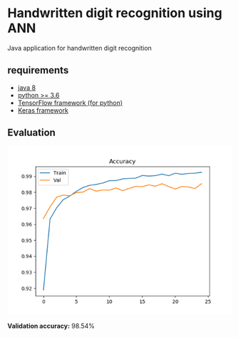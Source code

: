 # Handwritten digit recognition using ANN
  Java application for handwritten digit recognition
## requirements
  * [java 8](https://www.oracle.com/technetwork/java/javase/downloads/jdk8-downloads-2133151.html)
  * [python >= 3.6](https://www.python.org/downloads/)
  * [TensorFlow framework (for python)](https://www.tensorflow.org/install)
  * [Keras framework](https://keras.io/)
## Evaluation
  ![Accuracy](/accuracy.png)
  
  **Validation accuracy:** 98.54%
